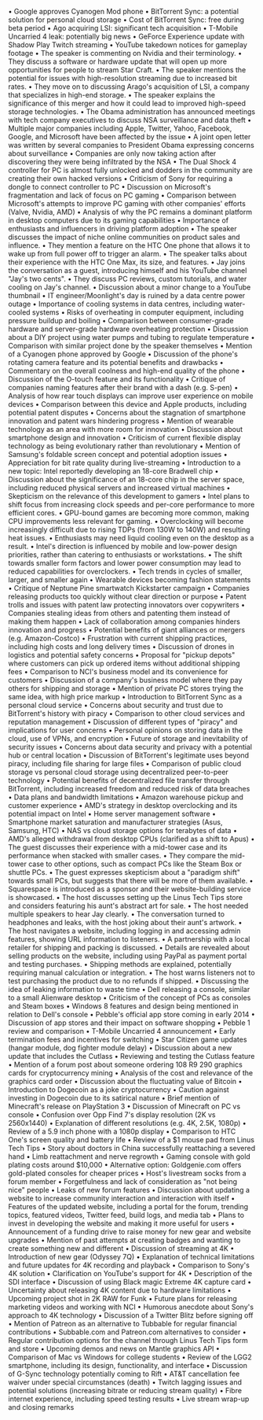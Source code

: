 • Google approves Cyanogen Mod phone
• BitTorrent Sync: a potential solution for personal cloud storage
• Cost of BitTorrent Sync: free during beta period
• Ago acquiring LSI: significant tech acquisition
• T-Mobile Uncarried 4 leak: potentially big news
• GeForce Experience update with Shadow Play Twitch streaming
• YouTube takedown notices for gameplay footage
• The speaker is commenting on Nvidia and their terminology.
• They discuss a software or hardware update that will open up more opportunities for people to stream Star Craft.
• The speaker mentions the potential for issues with high-resolution streaming due to increased bit rates.
• They move on to discussing Arago's acquisition of LSI, a company that specializes in high-end storage.
• The speaker explains the significance of this merger and how it could lead to improved high-speed storage technologies.
• The Obama administration has announced meetings with tech company executives to discuss NSA surveillance and data theft
• Multiple major companies including Apple, Twitter, Yahoo, Facebook, Google, and Microsoft have been affected by the issue
• A joint open letter was written by several companies to President Obama expressing concerns about surveillance
• Companies are only now taking action after discovering they were being infiltrated by the NSA
• The Dual Shock 4 controller for PC is almost fully unlocked and dodders in the community are creating their own hacked versions
• Criticism of Sony for requiring a dongle to connect controller to PC
• Discussion on Microsoft's fragmentation and lack of focus on PC gaming
• Comparison between Microsoft's attempts to improve PC gaming with other companies' efforts (Valve, Nvidia, AMD)
• Analysis of why the PC remains a dominant platform in desktop computers due to its gaming capabilities
• Importance of enthusiasts and influencers in driving platform adoption
• The speaker discusses the impact of niche online communities on product sales and influence.
• They mention a feature on the HTC One phone that allows it to wake up from full power off to trigger an alarm.
• The speaker talks about their experience with the HTC One Max, its size, and features.
• Jay joins the conversation as a guest, introducing himself and his YouTube channel "Jay's two cents".
• They discuss PC reviews, custom tutorials, and water cooling on Jay's channel.
• Discussion about a minor change to a YouTube thumbnail
• IT engineer/Moonlight's day is ruined by a data centre power outage
• Importance of cooling systems in data centres, including water-cooled systems
• Risks of overheating in computer equipment, including pressure buildup and boiling
• Comparison between consumer-grade hardware and server-grade hardware overheating protection
• Discussion about a DIY project using water pumps and tubing to regulate temperature
• Comparison with similar project done by the speaker themselves
• Mention of a Cyanogen phone approved by Google
• Discussion of the phone's rotating camera feature and its potential benefits and drawbacks
• Commentary on the overall coolness and high-end quality of the phone
• Discussion of the O-touch feature and its functionality
• Critique of companies naming features after their brand with a dash (e.g. S-pen)
• Analysis of how rear touch displays can improve user experience on mobile devices
• Comparison between this device and Apple products, including potential patent disputes
• Concerns about the stagnation of smartphone innovation and patent wars hindering progress
• Mention of wearable technology as an area with more room for innovation
• Discussion about smartphone design and innovation
• Criticism of current flexible display technology as being evolutionary rather than revolutionary
• Mention of Samsung's foldable screen concept and potential adoption issues
• Appreciation for bit rate quality during live-streaming
• Introduction to a new topic: Intel reportedly developing an 18-core Bradwell chip
• Discussion about the significance of an 18-core chip in the server space, including reduced physical servers and increased virtual machines
• Skepticism on the relevance of this development to gamers
• Intel plans to shift focus from increasing clock speeds and per-core performance to more efficient cores.
• GPU-bound games are becoming more common, making CPU improvements less relevant for gaming.
• Overclocking will become increasingly difficult due to rising TDPs (from 130W to 140W) and resulting heat issues.
• Enthusiasts may need liquid cooling even on the desktop as a result.
• Intel's direction is influenced by mobile and low-power design priorities, rather than catering to enthusiasts or workstations.
• The shift towards smaller form factors and lower power consumption may lead to reduced capabilities for overclockers.
• Tech trends in cycles of smaller, larger, and smaller again
• Wearable devices becoming fashion statements
• Critique of Neptune Pine smartwatch Kickstarter campaign
• Companies releasing products too quickly without clear direction or purpose
• Patent trolls and issues with patent law protecting innovators over copywriters
• Companies stealing ideas from others and patenting them instead of making them happen
• Lack of collaboration among companies hinders innovation and progress
• Potential benefits of giant alliances or mergers (e.g. Amazon-Costco)
• Frustration with current shipping practices, including high costs and long delivery times
• Discussion of drones in logistics and potential safety concerns
• Proposal for "pickup depots" where customers can pick up ordered items without additional shipping fees
• Comparison to NCI's business model and its convenience for customers
• Discussion of a company's business model where they pay others for shipping and storage
• Mention of private PC stores trying the same idea, with high price markup
• Introduction to BitTorrent Sync as a personal cloud service
• Concerns about security and trust due to BitTorrent's history with piracy
• Comparison to other cloud services and reputation management
• Discussion of different types of "piracy" and implications for user concerns
• Personal opinions on storing data in the cloud, use of VPNs, and encryption
• Future of storage and inevitability of security issues
• Concerns about data security and privacy with a potential hub or central location
• Discussion of BitTorrent's legitimate uses beyond piracy, including file sharing for large files
• Comparison of public cloud storage vs personal cloud storage using decentralized peer-to-peer technology
• Potential benefits of decentralized file transfer through BitTorrent, including increased freedom and reduced risk of data breaches
• Data plans and bandwidth limitations
• Amazon warehouse pickup and customer experience
• AMD's strategy in desktop overclocking and its potential impact on Intel
• Home server management software
• Smartphone market saturation and manufacturer strategies (Asus, Samsung, HTC)
• NAS vs cloud storage options for terabytes of data
• AMD's alleged withdrawal from desktop CPUs (clarified as a shift to Apus)
• The guest discusses their experience with a mid-tower case and its performance when stacked with smaller cases.
• They compare the mid-tower case to other options, such as compact PCs like the Steam Box or shuttle PCs.
• The guest expresses skepticism about a "paradigm shift" towards small PCs, but suggests that there will be more of them available.
• Squarespace is introduced as a sponsor and their website-building service is showcased.
• The host discusses setting up the Linus Tech Tips store and considers featuring his aunt's abstract art for sale.
• The host needed multiple speakers to hear Jay clearly.
• The conversation turned to headphones and leaks, with the host joking about their aunt's artwork.
• The host navigates a website, including logging in and accessing admin features, showing URL information to listeners.
• A partnership with a local retailer for shipping and packing is discussed.
• Details are revealed about selling products on the website, including using PayPal as payment portal and testing purchases.
• Shipping methods are explained, potentially requiring manual calculation or integration.
• The host warns listeners not to test purchasing the product due to no refunds if shipped.
• Discussing the idea of leaking information to waste time
• Dell releasing a console, similar to a small Alienware desktop
• Criticism of the concept of PCs as consoles and Steam boxes
• Windows 8 features and design being mentioned in relation to Dell's console
• Pebble's official app store coming in early 2014
• Discussion of app stores and their impact on software shopping
• Pebble 1 review and comparison
• T-Mobile Uncarried 4 announcement
• Early termination fees and incentives for switching
• Star Citizen game updates (hangar module, dog fighter module delay)
• Discussion about a new update that includes the Cutlass
• Reviewing and testing the Cutlass feature
• Mention of a forum post about someone ordering 108 R9 290 graphics cards for cryptocurrency mining
• Analysis of the cost and relevance of the graphics card order
• Discussion about the fluctuating value of Bitcoin
• Introduction to Dogecoin as a joke cryptocurrency
• Caution against investing in Dogecoin due to its satirical nature
• Brief mention of Minecraft's release on PlayStation 3
• Discussion of Minecraft on PC vs console
• Confusion over Opp Find 7's display resolution (2K vs 2560x1440)
• Explanation of different resolutions (e.g. 4K, 2.5K, 1080p)
• Review of a 5.9 inch phone with a 1080p display
• Comparison to HTC One's screen quality and battery life
• Review of a $1 mouse pad from Linus Tech Tips
• Story about doctors in China successfully reattaching a severed hand
• Limb reattachment and nerve regrowth
• Gaming console with gold plating costs around $10,000
• Alternative option: Goldgenie.com offers gold-plated consoles for cheaper prices
• Host's livestream socks from a forum member
• Forgetfulness and lack of consideration as "not being nice" people
• Leaks of new forum features
• Discussion about updating a website to increase community interaction and interaction with itself
• Features of the updated website, including a portal for the forum, trending topics, featured videos, Twitter feed, build logs, and media tab
• Plans to invest in developing the website and making it more useful for users
• Announcement of a funding drive to raise money for new gear and website upgrades
• Mention of past attempts at creating badges and wanting to create something new and different
• Discussion of streaming at 4K
• Introduction of new gear (Odyssey 7Q)
• Explanation of technical limitations and future updates for 4K recording and playback
• Comparison to Sony's 4K solution
• Clarification on YouTube's support for 4K
• Description of the SDI interface
• Discussion of using Black magic Extreme 4K capture card
• Uncertainty about releasing 4K content due to hardware limitations
• Upcoming project shot in 2K RAW for Funk
• Future plans for releasing marketing videos and working with NCI
• Humorous anecdote about Sony's approach to 4K technology
• Discussion of a Twitter Blitz before signing off
• Mention of Patreon as an alternative to Tubbable for regular financial contributions
• Subbable.com and Patreon.com alternatives to consider
• Regular contribution options for the channel through Linus Tech Tips form and store
• Upcoming demos and news on Mantle graphics API
• Comparison of Mac vs Windows for college students
• Review of the LGG2 smartphone, including its design, functionality, and interface
• Discussion of G-Sync technology potentially coming to Rift
• AT&T cancellation fee waiver under special circumstances (death)
• Twitch lagging issues and potential solutions (increasing bitrate or reducing stream quality)
• Fibre internet experience, including speed testing results
• Live stream wrap-up and closing remarks